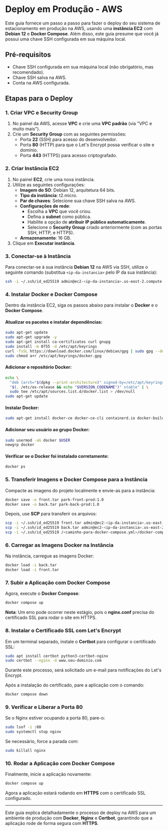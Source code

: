 # Deploy em Produção - AWS

Este guia fornece um passo a passo para fazer o deploy do seu sistema de estacionamento em produção na AWS, usando uma **instância EC2** com **Debian 12** e **Docker Compose**. Além disso, este guia presume que você já possui uma chave SSH configurada em sua máquina local.

## Pré-requisitos

- Chave SSH configurada em sua máquina local (não obrigatório, mas recomendado).
- Chave SSH salva na AWS.
- Conta na AWS configurada.

## Etapas para o Deploy

### 1. Criar VPC e Security Group

1. No painel da AWS, acesse **VPC** e crie uma **VPC padrão** (via "VPC e muito mais").
2. Crie um **Security Group** com as seguintes permissões:
   - Porta **22** (SSH) para acesso do desenvolvedor.
   - Porta **80** (HTTP) para que o Let's Encrypt possa verificar o site e domínio.
   - Porta **443** (HTTPS) para acesso criptografado.

### 2. Criar Instância EC2

1. No painel **EC2**, crie uma nova instância.
2. Utilize as seguintes configurações:
   - **Imagem do SO**: Debian 12, arquitetura 64 bits.
   - **Tipo da instância**: t2.micro.
   - **Par de chaves**: Selecione sua chave SSH salva na AWS.
   - **Configurações de rede**:
     - Escolha a **VPC** que você criou.
     - Defina a **subnet** como pública.
     - Habilite a opção de **atribuir IP público automaticamente**.
     - Selecione o **Security Group** criado anteriormente (com as portas SSH, HTTP, e HTTPS).
   - **Armazenamento**: 16 GB.
3. Clique em **Executar instância**.

### 3. Conectar-se à Instância

Para conectar-se à sua instância **Debian 12** na AWS via SSH, utilize o seguinte comando (substitua `<ip-da-instancia>` pelo IP da sua instância):

```bash
ssh -i ~/.ssh/id_ed25519 admin@ec2-<ip-da-instancia>.us-east-2.compute.amazonaws.com
```

### 4. Instalar Docker e Docker Compose

Dentro da instância EC2, siga os passos abaixo para instalar o **Docker** e o **Docker Compose**.

#### Atualizar os pacotes e instalar dependências:

```bash
sudo apt-get update
sudo apt-get upgrade -y
sudo apt-get install ca-certificates curl gnupg
sudo install -m 0755 -d /etc/apt/keyrings
curl -fsSL https://download.docker.com/linux/debian/gpg | sudo gpg --dearmor -o /etc/apt/keyrings/docker.gpg
sudo chmod a+r /etc/apt/keyrings/docker.gpg
```

#### Adicionar o repositório Docker:

```bash
echo \
  "deb [arch="$(dpkg --print-architecture)" signed-by=/etc/apt/keyrings/docker.gpg] https://download.docker.com/linux/debian \
  "$(. /etc/os-release && echo "$VERSION_CODENAME")" stable" | \
  sudo tee /etc/apt/sources.list.d/docker.list > /dev/null
sudo apt-get update
```

#### Instalar Docker:

```bash
sudo apt-get install docker-ce docker-ce-cli containerd.io docker-buildx-plugin docker-compose-plugin
```

#### Adicionar seu usuário ao grupo Docker:

```bash
sudo usermod -aG docker $USER
newgrp docker
```

#### Verificar se o Docker foi instalado corretamente:

```bash
docker ps
```

### 5. Transferir Imagens e Docker Compose para a Instância

Compacte as imagens do projeto localmente e envie-as para a instância:

```bash
docker save -o front.tar park-front-prod:1.0
docker save -o back.tar park-back-prod:1.0
```

Depois, use **SCP** para transferir os arquivos:

```bash
scp -i ~/.ssh/id_ed25519 front.tar admin@ec2-<ip-da-instancia>.us-east-2.compute.amazonaws.com:~
scp -i ~/.ssh/id_ed25519 back.tar admin@ec2-<ip-da-instancia>.us-east-2.compute.amazonaws.com:~
scp -i ~/.ssh/id_ed25519 /<caminho-para-docker-compose.yml>/docker-compose.yml admin@ec2-<ip-da-instancia>.us-east-2.compute.amazonaws.com:~
```

### 6. Carregar as Imagens Docker na Instância

Na instância, carregue as imagens Docker:

```bash
docker load -i back.tar
docker load -i front.tar
```

### 7. Subir a Aplicação com Docker Compose

Agora, execute o **Docker Compose**:

```bash
docker compose up
```

**Nota**: Um erro pode ocorrer neste estágio, pois o **nginx.conf** precisa do certificado SSL para rodar o site em HTTPS.

### 8. Instalar o Certificado SSL com Let's Encrypt

Em um terminal separado, instale o **Certbot** para configurar o certificado SSL:

```bash
sudo apt install certbot python3-certbot-nginx
sudo certbot --nginx -d www.seu-dominio.com
```

Durante este processo, será solicitado um e-mail para notificações do Let's Encrypt.

Após a instalação do certificado, pare a aplicação com o comando:

```bash
docker compose down
```

### 9. Verificar e Liberar a Porta 80

Se o Nginx estiver ocupando a porta 80, pare-o:

```bash
sudo lsof -i :80
sudo systemctl stop nginx
```

Se necessário, force a parada com:

```bash
sudo killall nginx
```

### 10. Rodar a Aplicação com Docker Compose

Finalmente, inicie a aplicação novamente:

```bash
docker compose up
```

Agora a aplicação estará rodando em **HTTPS** com o certificado SSL configurado.

---

Este guia explica detalhadamente o processo de deploy na AWS para um ambiente de produção com **Docker**, **Nginx** e **Certbot**, garantindo que a aplicação rode de forma segura com **HTTPS**.
